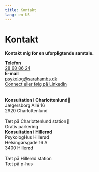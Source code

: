 ```yaml
---
title: Kontakt
lang: en-US
---
```


# Kontakt

**Kontakt mig for en uforpligtende samtale.**

<div class="row">
<div class="col">
<b>Telefon</b>
<br>
<a href="tel: 28 68 86 24">28 68 86 24</a>

</div>
<div class="col">
<b>E-mail</b><br>
<a href="mailto:psykolog@sarahambs.dk">psykolog@sarahambs.dk</a>
<br>
<a href="https://www.linkedin.com/in/sarah-e-ambs-thomsen-a4807028/">Connect eller følg på LinkedIn</a>
</div>
</div>

<br>
<br>
<div class="row">
<div class="col">
<b>Konsultation i Charlottenlund</b>
<br>Jægersborg Allé 16
<br>2920 Charlottenlund
<br>
<br>Tæt på Charlottenlund station
<br>Gratis parkering
</div>
<div class="col">
<b>Konsultation i Hillerød</b>
<br>PsykologHus Hillerød
<br>Helsingørsgade 16 A
<br>3400 Hillerød
<br>
<br>Tæt på Hillerød station<br>
Tæt på p-hus
</div>
</div>
